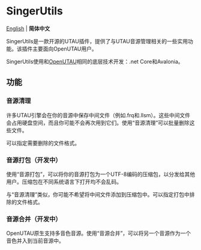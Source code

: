 # SingerUtils
[English](README.md) | **简体中文**

SingerUtils是一款开源的UTAU插件，提供了与UTAU音源管理相关的一些实用功能。该插件主要面向OpenUTAU用户。

SingerUtils使用和[OpenUTAU](https://github.com/stakira/OpenUtau)相同的底层技术开发：.net Core和Avalonia。

## 功能
### 音源清理
许多UTAU引擎会在你的音源中保存中间文件（例如.frq和.llsm）。这些中间文件会占用硬盘空间，而且你可能不会再次用到它们。使用“音源清理”可以批量删除这些文件。

可以指定需要删除的文件格式。

### 音源打包（开发中）
使用“音源打包”，可以将你的音源打包为一个UTF-8编码的压缩包，以分发给其他用户。压缩包在不同系统语言下打开均不会乱码。

与“音源清理”类似，你可能不希望将中间文件添加到压缩包中。可以指定打包中排除的文件格式。

### 音源合并（开发中）
OpenUTAU原生支持多音色音源。使用“音源合并”，可以将另一个音源作为一个音色并入到当前音源中。